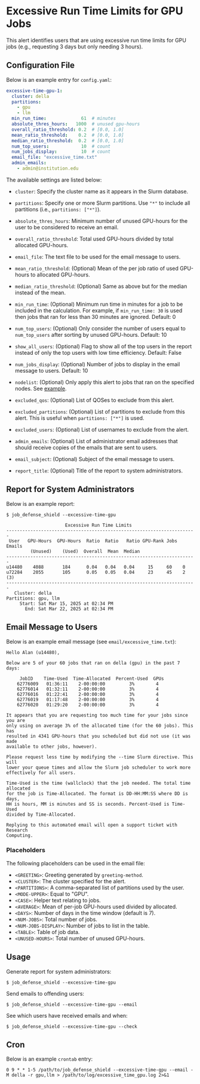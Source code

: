 # Excessive Run Time Limits for GPU Jobs

This alert identifies users that are using excessive run time limits for GPU jobs (e.g., requesting 3 days but only needing 3 hours).

## Configuration File

Below is an example entry for `config.yaml`:

```yaml
excessive-time-gpu-1:
  cluster: della
  partitions:
    - gpu
    - llm
  min_run_time:             61  # minutes
  absolute_thres_hours:   1000  # unused gpu-hours
  overall_ratio_threshold: 0.2  # [0.0, 1.0]
  mean_ratio_threshold:    0.2  # [0.0, 1.0]
  median_ratio_threshold:  0.2  # [0.0, 1.0]
  num_top_users:            10  # count
  num_jobs_display:         10  # count
  email_file: "excessive_time.txt"
  admin_emails:
    - admin@institution.edu
```

The available settings are listed below:

- `cluster`: Specify the cluster name as it appears in the Slurm database.

- `partitions`: Specify one or more Slurm partitions. Use `"*"` to include all partitions (i.e., `partitions: ["*"]`).

- `absolute_thres_hours`: Minimum number of unused GPU-hours for the user to be considered to receive an email.

- `overall_ratio_threshold`: Total used GPU-hours divided by total allocated GPU-hours.

- `email_file`: The text file to be used for the email message to users.

- `mean_ratio_threshold`: (Optional) Mean of the per job ratio of used GPU-hours to allocated GPU-hours.

- `median_ratio_threshold`: (Optional) Same as above but for the median instead of the mean.

- `min_run_time`: (Optional) Minimum run time in minutes for a job to be included in the calculation. For example, if `min_run_time: 30` is used then jobs that ran for less than 30 minutes are ignored. Default: 0

- `num_top_users`: (Optional) Only consider the number of users equal to `num_top_users` after sorting by unused GPU-hours. Default: 10

- `show_all_users`: (Optional) Flag to show all of the top users in the report instead of only the top users with low time efficiency. Default: False

- `num_jobs_display`: (Optional) Number of jobs to display in the email message to users. Default: 10

- `nodelist`: (Optional) Only apply this alert to jobs that ran on the specified nodes. See [example](../nodelist.md).

- `excluded_qos`: (Optional) List of QOSes to exclude from this alert.

- `excluded_partitions`: (Optional) List of partitions to exclude from this alert. This is useful when `partitions: ["*"]` is used.

- `excluded_users`: (Optional) List of usernames to exclude from the alert.

- `admin_emails`: (Optional) List of administrator email addresses that should receive copies of the emails that are sent to users.

- `email_subject`: (Optional) Subject of the email message to users.

- `report_title`: (Optional) Title of the report to system administrators.

## Report for System Administrators

Below is an example report:

```
$ job_defense_shield --excessive-time-gpu

                      Excessive Run Time Limits                        
-----------------------------------------------------------------------
 User   GPU-Hours  GPU-Hours  Ratio  Ratio   Ratio GPU-Rank Jobs Emails
         (Unused)    (Used)  Overall  Mean  Median                     
-----------------------------------------------------------------------
u14480    4088       184      0.04   0.04   0.04     15     60    0   
u72284    2055       105      0.05   0.05   0.04     23     45    2 (3)   
-----------------------------------------------------------------------
   Cluster: della
Partitions: gpu, llm
     Start: Sat Mar 15, 2025 at 02:34 PM
       End: Sat Mar 22, 2025 at 02:34 PM
```

## Email Message to Users

Below is an example email message (see `email/excessive_time.txt`):

```
Hello Alan (u14480),

Below are 5 of your 60 jobs that ran on della (gpu) in the past 7 days:

     JobID    Time-Used  Time-Allocated  Percent-Used  GPUs
    62776009   01:36:11    2-00:00:00         3%        4 
    62776014   01:32:11    2-00:00:00         3%        4
    62776016   01:22:41    2-00:00:00         3%        4
    62776019   01:17:48    2-00:00:00         3%        4
    62776020   01:29:20    2-00:00:00         3%        4

It appears that you are requesting too much time for your jobs since you are
only using on average 3% of the allocated time (for the 60 jobs). This has
resulted in 4341 GPU-hours that you scheduled but did not use (it was made
available to other jobs, however).

Please request less time by modifying the --time Slurm directive. This will
lower your queue times and allow the Slurm job scheduler to work more
effectively for all users.

Time-Used is the time (wallclock) that the job needed. The total time allocated
for the job is Time-Allocated. The format is DD-HH:MM:SS where DD is days,
HH is hours, MM is minutes and SS is seconds. Percent-Used is Time-Used
divided by Time-Allocated.

Replying to this automated email will open a support ticket with Research
Computing.
```

### Placeholders

The following placeholders can be used in the email file:

- `<GREETING>`: Greeting generated by `greeting-method`.
- `<CLUSTER>`: The cluster specified for the alert.
- `<PARTITIONS>`: A comma-separated list of partitions used by the user.
- `<MODE-UPPER>`: Equal to "GPU".
- `<CASE>`: Helper text relating to jobs.
- `<AVERAGE>`: Mean of per-job GPU-hours used divided by allocated.
- `<DAYS>`: Number of days in the time window (default is 7).
- `<NUM-JOBS>`: Total number of jobs.
- `<NUM-JOBS-DISPLAY>`: Number of jobs to list in the table.
- `<TABLE>`: Table of job data.
- `<UNUSED-HOURS>`: Total number of unused GPU-hours.

## Usage

Generate report for system administrators:

```
$ job_defense_shield --excessive-time-gpu
```

Send emails to offending users:

```
$ job_defense_shield --excessive-time-gpu --email
```

See which users have received emails and when:

```
$ job_defense_shield --excessive-time-gpu --check
```

## Cron

Below is an example `crontab` entry:

```
0 9 * * 1-5 /path/to/job_defense_shield --excessive-time-gpu --email -M della -r gpu,llm > /path/to/log/excessive_time_gpu.log 2>&1
```
